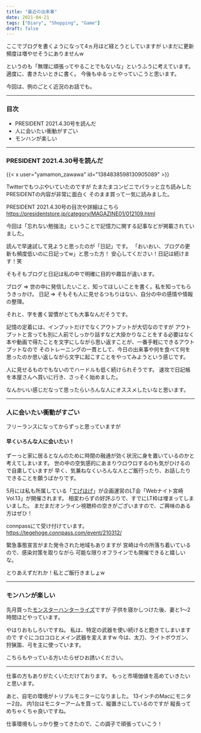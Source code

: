 ```yaml
---
title: "最近の出来事"
date: 2021-04-21
tags: ["Diary", "Shopping", "Game"]
draft: false
---
```


ここでブログを書くようになって4ヵ月ほど経とうとしていますが
いまだに更新頻度は増やせそうにありませんw

というのも「無理に頑張ってやることでもないな」というふうに考えています。
適度に、書きたいときに書く。
今後もゆるっとやっていこうと思います。

今回は、例のごとく近況のお話でも。

---

### 目次

- PRESIDENT 2021.4.30号を読んだ
- 人に会いたい衝動がすごい
- モンハンが楽しい

---

### PRESIDENT 2021.4.30号を読んだ

{{< x user="yamamon_zawawa" id="1384838598130905089" >}}

Twitterでもつぶやいていたのですが
たまたまコンビニでパラッと立ち読みしたPRESIDENTの内容が非常に面白く
そのまま買って一気に読みました。

PRESIDENT 2021.4.30号の目次や詳細はこちら
https://presidentstore.jp/category/MAGAZINE01/012109.html

今回は「忘れない勉強法」ということで記憶力に関する記事などが掲載されていました。

読んで早速試して見ようと思ったのが「日記」です。
「おいおい、ブログの更新も頻度低いのに日記ってw」と思った方！
安心してください！日記は続けます！笑

そもそもブログと日記は私の中で明確に目的や趣旨が違います。

ブログ => 世の中に発信したいこと、知ってほしいことを書く。私を知ってもらうきっかけ。
日記 => そもそも人に見せるつもりはない、自分の中の感情や情報の整理。

それと、字を書く習慣がとても大事なんだそうです。

記憶の定着には、インプットだけでなくアウトプットが大切なのですが
アウトプットと言っても別に人前でしっかり話すなど大掛かりなことをする必要はなく
本や動画で得たことを文字にしながら思い返すことが、一番手軽にできるアウトプットなので
そのトレーニングの一貫として、今日の出来事や何を食べて何を思ったのか思い返しながら文字に起こすことをやってみようという感じです。

人に見せるものでもないのでハードルも低く続けられそうです。
速攻で日記帳を本屋さんへ買いに行き、さっそく始めました。

なんかいい感じだなって思ったらいろんな人にオススメしたいなと思います。

---

### 人に会いたい衝動がすごい

フリーランスになってからずっと思っていますが

#### 早くいろんな人に会いたい！

ずーっと家に居るとなんのために時間の融通が効く状況に身を置いているのかと考えてしまいます。
世の中の空気感的にあまりウロウロするのも気がひけるので自粛していますが
早く、気兼ねなくいろんな人とご飯行ったり、お話したりできることを願うばかりです。

5月には私も所属している「[てげほげ](https://tege.work/)」が企画運営のLT会「Webナイト宮崎　Vol.13」が開催されます。
相変わらずの好評ぶりで、すでにLT枠は埋まってしまいました。
まだまだオンライン視聴枠の空きがございますので、ご興味のある方はぜひ！

connpassにて受け付けています。
https://tegehoge.connpass.com/event/210312/

緊急事態宣言がまた発令された地域もありますが
宮崎は今の所落ち着いているので、感染対策を取りながら
可能な限りオフラインでも開催できると嬉しいな。

とりあえずだれか！私とご飯行きましょw

---

### モンハンが楽しい

先月買った[モンスターハンターライズ](https://www.capcom.co.jp/monsterhunter/rise/)ですが
子供を寝かしつけた後、妻と1〜2時間ほどやっています。

やはりおもしろいですね。
私は、特定の武器を使い続けると飽きてしまいますので
すぐにコロコロとメイン武器を変えますw
今は、太刀、ライトボウガン、狩猟笛、弓を主に使っています。

こちらもやっている方いたらぜひお誘いください。

---

仕事の方もありがたくいただけております。
もっと市場価値を高めていきたいと思います。

あと、自宅の環境がトリプルモニターになりました。
13インチのMacにモニター2台。
内1台はモニターアームを買って、縦置きにしているのですが
縦長ってめちゃくちゃ良いですね。

仕事環境もしっかり整ってきたので、この調子で頑張っていこう！
